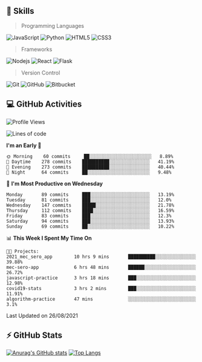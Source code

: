 ## :rocket: Skills<br/>

> Programming Languages

![JavaScript](https://img.shields.io/badge/-JavaScript-%23F7DF1C?style=for-the-badge&logo=javascript&logoColor=white)
![Python](https://img.shields.io/badge/python%20-%2314354C.svg?&style=for-the-badge&logo=python&logoColor=white)
![HTML5](https://img.shields.io/badge/html5%20-%23E34F26.svg?&style=for-the-badge&logo=html5&logoColor=white)
![CSS3](https://img.shields.io/badge/css3%20-%231572B6.svg?&style=for-the-badge&logo=css3&logoColor=white)

> Frameworks

![Nodejs](https://img.shields.io/badge/node.js%20-%2343853D.svg?&style=for-the-badge&logo=node.js&logoColor=white)
![React](https://img.shields.io/badge/React-20232A?style=for-the-badge&logo=react&logoColor=61DAFB)
![Flask](https://img.shields.io/badge/flask%20-%23000.svg?&style=for-the-badge&logo=flask&logoColor=white)

> Version Control

![Git](https://img.shields.io/badge/git%20-%23F05033.svg?&style=for-the-badge&logo=git&logoColor=white)
![GitHub](https://img.shields.io/badge/github%20-%23121011.svg?&style=for-the-badge&logo=github&logoColor=white)
![Bitbucket](https://img.shields.io/badge/bitbucket%20-%230047B3.svg?&style=for-the-badge&logo=bitbucket&logoColor=white)

## :computer: GitHub Activities<br/>

<!--START_SECTION:waka-->
![Profile Views](http://img.shields.io/badge/Profile%20Views-45-blue)

![Lines of code](https://img.shields.io/badge/From%20Hello%20World%20I%27ve%20Written-887021%20lines%20of%20code-blue)

**I'm an Early 🐤** 

```text
🌞 Morning    60 commits     ██░░░░░░░░░░░░░░░░░░░░░░░   8.89% 
🌆 Daytime    278 commits    ██████████░░░░░░░░░░░░░░░   41.19% 
🌃 Evening    273 commits    ██████████░░░░░░░░░░░░░░░   40.44% 
🌙 Night      64 commits     ██░░░░░░░░░░░░░░░░░░░░░░░   9.48%

```
📅 **I'm Most Productive on Wednesday** 

```text
Monday       89 commits     ███░░░░░░░░░░░░░░░░░░░░░░   13.19% 
Tuesday      81 commits     ███░░░░░░░░░░░░░░░░░░░░░░   12.0% 
Wednesday    147 commits    █████░░░░░░░░░░░░░░░░░░░░   21.78% 
Thursday     112 commits    ████░░░░░░░░░░░░░░░░░░░░░   16.59% 
Friday       83 commits     ███░░░░░░░░░░░░░░░░░░░░░░   12.3% 
Saturday     94 commits     ███░░░░░░░░░░░░░░░░░░░░░░   13.93% 
Sunday       69 commits     ██░░░░░░░░░░░░░░░░░░░░░░░   10.22%

```


📊 **This Week I Spent My Time On** 

```text
🐱‍💻 Projects: 
2021_mec_sero_app        10 hrs 9 mins       ██████████░░░░░░░░░░░░░░░   39.88% 
mec-sero-app             6 hrs 48 mins       ██████░░░░░░░░░░░░░░░░░░░   26.72% 
javascript-practice      3 hrs 18 mins       ███░░░░░░░░░░░░░░░░░░░░░░   12.98% 
covid19-stats            3 hrs 2 mins        ███░░░░░░░░░░░░░░░░░░░░░░   11.91% 
algorithm-practice       47 mins             ░░░░░░░░░░░░░░░░░░░░░░░░░   3.1%

```


 Last Updated on 26/08/2021
<!--END_SECTION:waka-->


## :zap: GitHub Stats<br/>
    
[![Anurag's GitHub stats](https://github-readme-stats.vercel.app/api?username=star6973&show_icons=true&theme=prussian)](https://github.com/star6973/github-readme-stats)
[![Top Langs](https://github-readme-stats.vercel.app/api/top-langs/?username=star6973&layout=compact&hide=jupyter%20notebook,html,css,scss&langs_count=4&theme=prussian)](https://github.com/star6973/github-readme-stats)
